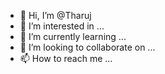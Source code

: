 - 👋 Hi, I’m @Tharuj
- 👀 I’m interested in ...
- 🌱 I’m currently learning ...
- 💞️ I’m looking to collaborate on ...
- 📫 How to reach me ...

<!---
Tharuj/Tharuj is a ✨ special ✨ repository because its `README.md` (this file) appears on your GitHub profile.
You can click the Preview link to take a look at your changes.
--->
